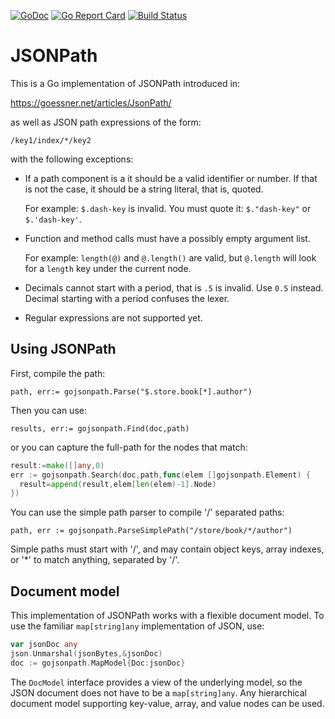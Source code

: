 [![GoDoc](https://godoc.org/github.com/bserdar/gojsonpath?status.svg)](https://godoc.org/github.com/bserdar/gojsonpath)
[![Go Report Card](https://goreportcard.com/badge/github.com/bserdar/gojsonpath)](https://goreportcard.com/report/github.com/bserdar/gojsonpath)
[![Build Status](https://github.com/bserdar/gojsonpath/actions/workflows/CI.yml/badge.svg?branch=main)](https://github.com/bserdar/gojsonpath/actions/workflows/CI.yml)

# JSONPath

This is a Go implementation of JSONPath introduced in:

https://goessner.net/articles/JsonPath/

as well as JSON path expressions of the form:

```
/key1/index/*/key2
```

with the following exceptions:

  * If a path component is a it should be a valid identifier or
     number. If that is not the case, it should be a string literal,
     that is, quoted.

     For example: `$.dash-key` is invalid. You must quote it:
     `$."dash-key"` or `$.'dash-key'`.

   * Function and method calls must have a possibly empty argument
     list.

     For example: `length(@)` and `@.length()` are valid, but
     `@.length` will look for a `length` key under the current node.

   * Decimals cannot start with a period, that is `.5` is
     invalid. Use `0.5` instead. Decimal starting with a period
     confuses the lexer.
     
   * Regular expressions are not supported yet.

## Using JSONPath

First, compile the path:

``` 
path, err:= gojsonpath.Parse("$.store.book[*].author")
```

Then you can use:

```
results, err:= gojsonpath.Find(doc,path)
```

or you can capture the full-path for the nodes that match:

``` go
result:=make([]any,0)
err := gojsonpath.Search(doc,path,func(elem []gojsonpath.Element) {
  result=append(result,elem[len(elem)-1].Node)
})
```

You can use the simple path parser to compile '/' separated paths:

```
path, err := gojsonpath.ParseSimplePath("/store/book/*/author")
```

Simple paths must start with '/', and may contain object keys, array
indexes, or '*' to match anything, separated by '/'.

## Document model

This implementation of JSONPath works with a flexible document
model. To use the familiar `map[string]any` implementation of JSON,
use:

``` go
var jsonDoc any
json.Unmarshal(jsonBytes,&jsonDoc)
doc := gojsonpath.MapModel{Doc:jsonDoc}
```

The `DocModel` interface provides a view of the underlying model, so
the JSON document does not have to be a `map[string]any`. Any
hierarchical document model supporting key-value, array, and value
nodes can be used.

